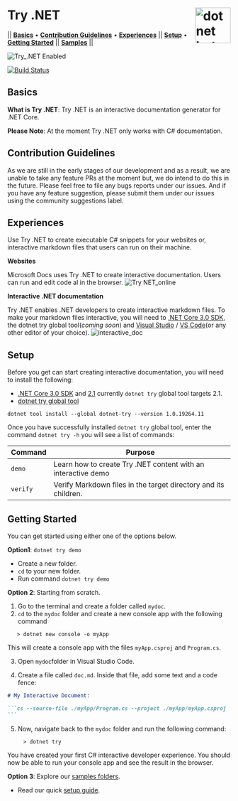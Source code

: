 # Try .NET <img src ="https://user-images.githubusercontent.com/2546640/56708992-deee8780-66ec-11e9-9991-eb85abb1d10a.png" width="80px" alt="dotnet bot in space" align ="right">
|| [**Basics**](#basics) • [**Contribution Guidelines**](#contribution) • [**Experiences**](#experiences) || [**Setup**](#setup) • [**Getting Started**](#getting-started) || [**Samples**](Samples) ||

![Try_.NET Enabled](https://img.shields.io/badge/Try_.NET-Enabled-501078.svg)

[![Build Status](https://dev.azure.com/dnceng/public/_apis/build/status/dotnet/try/try-ci?branchName=master)](https://dev.azure.com/dnceng/public/_build/latest?definitionId=495&branchName=master)

## Basics
**What is Try .NET**: Try .NET is an interactive documentation generator for .NET Core.

**Please Note**: At the moment Try .NET only works with C# documentation. 

## Contribution Guidelines
As we are still in the early stages of our development and as a result, we are unable to take any feature PRs at the moment but, we do intend to do this in the future.
Please feel free to file any bugs reports under our issues. And if you have any feature suggestion, please submit them under our issues using the community suggestions label.

## Experiences 
 Use Try .NET to create executable C# snippets for your websites or,  interactive markdown files that users can run on their machine. 

**Websites** 

Microsoft Docs uses Try .NET to create interactive documentation. Users can run and edit code al in the browser.
![Try NET_online](https://user-images.githubusercontent.com/2546640/57144765-c850cc00-6d8f-11e9-982d-50d2b6dc3591.gif)

**Interactive .NET documentation**

Try .NET enables .NET developers to create interactive markdown files.
To make your markdown files interactive, you will need to [.NET Core 3.0 SDK](https://dotnet.microsoft.com/download/dotnet-core/3.0), the dotnet try global tool(*coming soon*) and [Visual Studio](https://visualstudio.microsoft.com/) / [VS Code](https://code.visualstudio.com/)(or any other editor of your choice). 
![interactive_doc](https://user-images.githubusercontent.com/2546640/57158389-47a2c780-6db1-11e9-96ad-8c6e9ab52853.png)

## Setup
Before you get can start creating interactive documentation, you will need to install the following: 
- [.NET Core 3.0 SDK](https://dotnet.microsoft.com/download/dotnet-core/3.0) and [2.1](https://dotnet.microsoft.com/download/dotnet-core/2.1) currently `dotnet try` global tool targets 2.1.
- [dotnet try global tool](https://www.nuget.org/packages/dotnet-try/)

`dotnet tool install --global dotnet-try --version 1.0.19264.11`

Once you have successfully installed `dotnet try` global tool, enter the command `dotnet try -h` you will see a list of commands:

| Command        | Purpose                                |
|----------------|----------------------------------------|
| `demo`         | Learn how to create Try .NET content with an interactive demo |
| `verify`       | Verify Markdown files in the target directory and its children.            |
## Getting Started

You can get started using either one of the options below. 

**Option1**: `dotnet try demo` 
- Create a new folder.
- `cd` to your new folder.
- Run command `dotnet try demo` 

**Option 2**: Starting from scratch.
1. Go to the terminal and create a folder called `mydoc`.
2. `cd` to the `mydoc` folder and create a new console app with the following command
 ```console
    > dotnet new console -o myApp
```
This will create a console app with the files `myApp.csproj` and `Program.cs`.

3. Open `mydoc`folder in Visual Studio Code. 

4. Create a file called `doc.md`. Inside that file, add some text and a code fence:

````markdown
# My Interactive Document:

```cs --source-file ./myApp/Program.cs --project ./myApp/myApp.csproj
```
````
5. Now, navigate back to the `mydoc` folder and run the following command:
```console
     > dotnet try
```
You have created your first C# interactive developer experience. You should now be able to run your console app and see the result in the browser. 

**Option 3**: Explore our [samples folders](Samples). 
- Read our quick [setup guide](Samples/Setup.md). 
